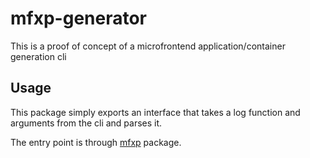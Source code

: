 # mfxp-generator

This is a proof of concept of a microfrontend application/container generation cli

## Usage

This package simply exports an interface that takes a log function and arguments from the cli and parses it.

The entry point is through [mfxp](https://github.com/mobilelive-inc/mfxp) package.
